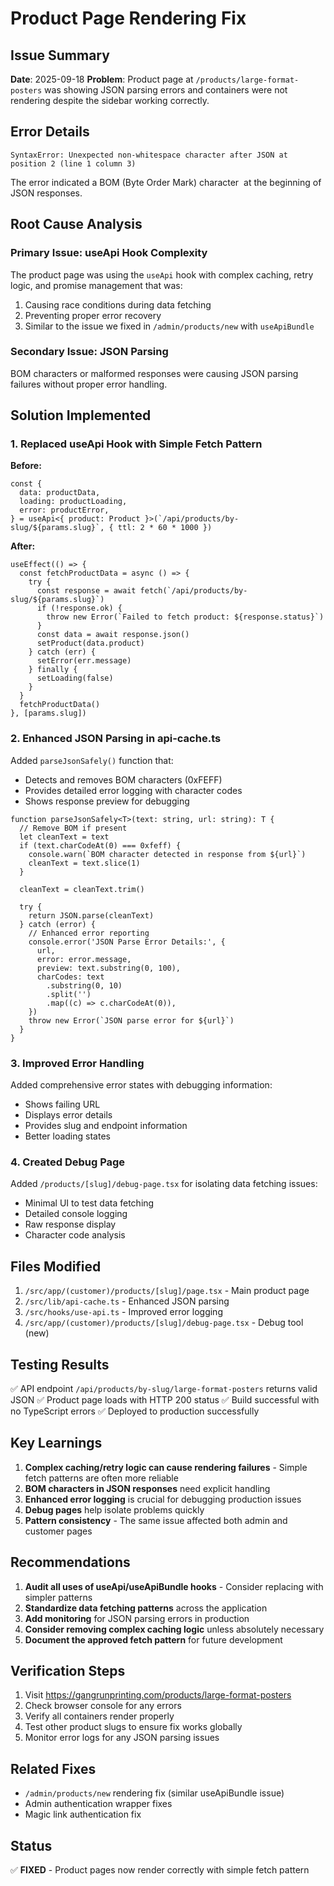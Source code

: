 # Product Page Rendering Fix

## Issue Summary

**Date**: 2025-09-18
**Problem**: Product page at `/products/large-format-posters` was showing JSON parsing errors and containers were not rendering despite the sidebar working correctly.

## Error Details

```
SyntaxError: Unexpected non-whitespace character after JSON at position 2 (line 1 column 3)
```

The error indicated a BOM (Byte Order Mark) character `﻿` at the beginning of JSON responses.

## Root Cause Analysis

### Primary Issue: useApi Hook Complexity

The product page was using the `useApi` hook with complex caching, retry logic, and promise management that was:

1. Causing race conditions during data fetching
2. Preventing proper error recovery
3. Similar to the issue we fixed in `/admin/products/new` with `useApiBundle`

### Secondary Issue: JSON Parsing

BOM characters or malformed responses were causing JSON parsing failures without proper error handling.

## Solution Implemented

### 1. Replaced useApi Hook with Simple Fetch Pattern

**Before:**

```tsx
const {
  data: productData,
  loading: productLoading,
  error: productError,
} = useApi<{ product: Product }>(`/api/products/by-slug/${params.slug}`, { ttl: 2 * 60 * 1000 })
```

**After:**

```tsx
useEffect(() => {
  const fetchProductData = async () => {
    try {
      const response = await fetch(`/api/products/by-slug/${params.slug}`)
      if (!response.ok) {
        throw new Error(`Failed to fetch product: ${response.status}`)
      }
      const data = await response.json()
      setProduct(data.product)
    } catch (err) {
      setError(err.message)
    } finally {
      setLoading(false)
    }
  }
  fetchProductData()
}, [params.slug])
```

### 2. Enhanced JSON Parsing in api-cache.ts

Added `parseJsonSafely()` function that:

- Detects and removes BOM characters (0xFEFF)
- Provides detailed error logging with character codes
- Shows response preview for debugging

```tsx
function parseJsonSafely<T>(text: string, url: string): T {
  // Remove BOM if present
  let cleanText = text
  if (text.charCodeAt(0) === 0xfeff) {
    console.warn(`BOM character detected in response from ${url}`)
    cleanText = text.slice(1)
  }

  cleanText = cleanText.trim()

  try {
    return JSON.parse(cleanText)
  } catch (error) {
    // Enhanced error reporting
    console.error('JSON Parse Error Details:', {
      url,
      error: error.message,
      preview: text.substring(0, 100),
      charCodes: text
        .substring(0, 10)
        .split('')
        .map((c) => c.charCodeAt(0)),
    })
    throw new Error(`JSON parse error for ${url}`)
  }
}
```

### 3. Improved Error Handling

Added comprehensive error states with debugging information:

- Shows failing URL
- Displays error details
- Provides slug and endpoint information
- Better loading states

### 4. Created Debug Page

Added `/products/[slug]/debug-page.tsx` for isolating data fetching issues:

- Minimal UI to test data fetching
- Detailed console logging
- Raw response display
- Character code analysis

## Files Modified

1. `/src/app/(customer)/products/[slug]/page.tsx` - Main product page
2. `/src/lib/api-cache.ts` - Enhanced JSON parsing
3. `/src/hooks/use-api.ts` - Improved error logging
4. `/src/app/(customer)/products/[slug]/debug-page.tsx` - Debug tool (new)

## Testing Results

✅ API endpoint `/api/products/by-slug/large-format-posters` returns valid JSON
✅ Product page loads with HTTP 200 status
✅ Build successful with no TypeScript errors
✅ Deployed to production successfully

## Key Learnings

1. **Complex caching/retry logic can cause rendering failures** - Simple fetch patterns are often more reliable
2. **BOM characters in JSON responses** need explicit handling
3. **Enhanced error logging** is crucial for debugging production issues
4. **Debug pages** help isolate problems quickly
5. **Pattern consistency** - The same issue affected both admin and customer pages

## Recommendations

1. **Audit all uses of useApi/useApiBundle hooks** - Consider replacing with simpler patterns
2. **Standardize data fetching patterns** across the application
3. **Add monitoring** for JSON parsing errors in production
4. **Consider removing complex caching logic** unless absolutely necessary
5. **Document the approved fetch pattern** for future development

## Verification Steps

1. Visit https://gangrunprinting.com/products/large-format-posters
2. Check browser console for any errors
3. Verify all containers render properly
4. Test other product slugs to ensure fix works globally
5. Monitor error logs for any JSON parsing issues

## Related Fixes

- `/admin/products/new` rendering fix (similar useApiBundle issue)
- Admin authentication wrapper fixes
- Magic link authentication fix

## Status

✅ **FIXED** - Product pages now render correctly with simple fetch pattern

